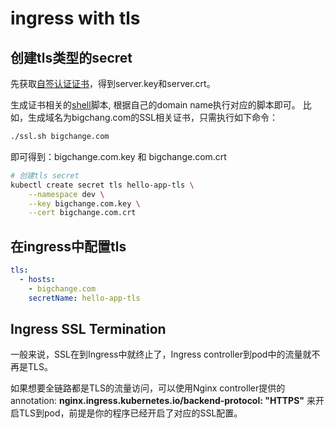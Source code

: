 # ingress with tls

## 创建tls类型的secret

先获取[自签认证证书](https://devopscube.com/create-self-signed-certificates-openssl/)，得到server.key和server.crt。

生成证书相关的[shell](/TLS/ssl.sh)脚本, 根据自己的domain name执行对应的脚本即可。
比如，生成域名为bigchang.com的SSL相关证书，只需执行如下命令：

```bash
./ssl.sh bigchange.com
```
即可得到：bigchange.com.key 和 bigchange.com.crt

```bash
# 创建tls secret
kubectl create secret tls hello-app-tls \
    --namespace dev \
    --key bigchange.com.key \
    --cert bigchange.com.crt
```

## 在ingress中配置tls

```yaml
tls:
  - hosts:
    - bigchange.com
    secretName: hello-app-tls
```

## Ingress SSL Termination
一般来说，SSL在到Ingress中就终止了，Ingress controller到pod中的流量就不再是TLS。

如果想要全链路都是TLS的流量访问，可以使用Nginx controller提供的annotation: **nginx.ingress.kubernetes.io/backend-protocol: "HTTPS"** 来开启TLS到pod，前提是你的程序已经开启了对应的SSL配置。
    